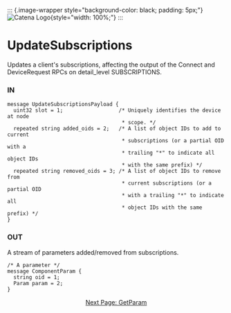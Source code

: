 ::: {.image-wrapper style="background-color: black; padding: 5px;"}
![Catena Logo](../images/Catena%20Logo_PMS2191%20&%20White.png){style="width: 100%;"}
:::

# UpdateSubscriptions
Updates a client's subscriptions, affecting the output of the Connect and DeviceRequest RPCs on detail_level SUBSCRIPTIONS.

### IN
```
message UpdateSubscriptionsPayload {
  uint32 slot = 1;                  /* Uniquely identifies the device at node
                                     * scope. */
  repeated string added_oids = 2;   /* A list of object IDs to add to current
                                     * subscriptions (or a partial OID with a
                                     * trailing "*" to indicate all object IDs
                                     * with the same prefix) */
  repeated string removed_oids = 3; /* A list of object IDs to remove from
                                     * current subscriptions (or a partial OID
                                     * with a trailing "*" to indicate all
                                     * object IDs with the same prefix) */
}
```

### OUT
A stream of parameters added/removed from subscriptions.
```
/* A parameter */
message ComponentParam {
  string oid = 1;
  Param param = 2;
}
```

<div style="text-align: center">

[Next Page: GetParam](GetParam.html)

</div>